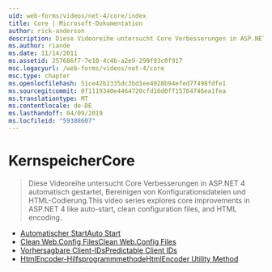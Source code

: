 ```yaml
---
uid: web-forms/videos/net-4/core/index
title: Core | Microsoft-Dokumentation
author: rick-anderson
description: Diese Videoreihe untersucht Core Verbesserungen in ASP.NET 4 automatisch gestartet, Bereinigen von Konfigurationsdateien und HTML-Codierung.
ms.author: riande
ms.date: 11/14/2011
ms.assetid: 257686f7-7e10-4c4b-a2e9-299f93c0f917
msc.legacyurl: /web-forms/videos/net-4/core
msc.type: chapter
ms.openlocfilehash: 51ce42b2335dc3bd1ee4928b94efed77498fdfe1
ms.sourcegitcommit: 0f1119340e4464720cfd16d0ff15764746ea1fea
ms.translationtype: MT
ms.contentlocale: de-DE
ms.lasthandoff: 04/09/2019
ms.locfileid: "59388607"
---
```

# <a name="core"></a><span data-ttu-id="2d32d-103">Kernspeicher</span><span class="sxs-lookup"><span data-stu-id="2d32d-103">Core</span></span>

> <span data-ttu-id="2d32d-104">Diese Videoreihe untersucht Core Verbesserungen in ASP.NET 4 automatisch gestartet, Bereinigen von Konfigurationsdateien und HTML-Codierung.</span><span class="sxs-lookup"><span data-stu-id="2d32d-104">This video series explores core improvements in ASP.NET 4 like auto-start, clean configuration files, and HTML encoding.</span></span>


- [<span data-ttu-id="2d32d-105">Automatischer Start</span><span class="sxs-lookup"><span data-stu-id="2d32d-105">Auto Start</span></span>](aspnet-4-quick-hit-auto-start.md)
- [<span data-ttu-id="2d32d-106">Clean Web.Config Files</span><span class="sxs-lookup"><span data-stu-id="2d32d-106">Clean Web.Config Files</span></span>](aspnet-4-quick-hit-clean-webconfig-files.md)
- [<span data-ttu-id="2d32d-107">Vorhersagbare Client-IDs</span><span class="sxs-lookup"><span data-stu-id="2d32d-107">Predictable Client IDs</span></span>](aspnet-4-quick-hit-predictable-client-ids.md)
- [<span data-ttu-id="2d32d-108">HtmlEncoder-Hilfsprogrammmethode</span><span class="sxs-lookup"><span data-stu-id="2d32d-108">HtmlEncoder Utility Method</span></span>](aspnet-4-quick-hit-the-htmlencoder-utility-method.md)
